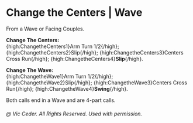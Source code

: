 
# Change the Centers | Wave

From a Wave or Facing Couples.

**Change The Centers:**  
{high:ChangetheCenters1}Arm Turn 1/2{/high};
{high:ChangetheCenters2}Slip{/high};
{high:ChangetheCenters3}Centers Cross Run{/high};
{high:ChangetheCenters4}**Slip**{/high}.

**Change The Wave:**  
{high:ChangetheWave1}Arm Turn 1/2{/high};
{high:ChangetheWave2}Slip{/high};
{high:ChangetheWave3}Centers Cross Run{/high};
{high:ChangetheWave4}**Swing**{/high}.

Both calls end in a Wave and are 4-part calls.

###### @ Vic Ceder. All Rights Reserved.  Used with permission.
